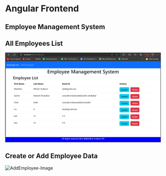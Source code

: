 # Angular Frontend
## Employee Management System
## All Employees List
![Overview-Image](./EMS.png)

## Create or Add Employee Data
![AddEmployee-Image](./AddEmployees2.png)
